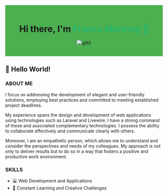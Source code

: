 <div style="background-color: #4CAF50; padding: 20px;">
  <h1 align="center"> Hi there, I'm <span style="color: #25B76C;"> Franco Monrroy 🐺</span> </h1>
  <div align="center">


![gift5](https://github.com/Drayer35/Drayer35/assets/85105872/e3c6767f-e3f9-49f6-af61-ae98886de260)

  </div>
</div>

## 👋 Hello World!

### ABOUT ME

I focus on addressing the development of elegant and user-friendly solutions, employing best practices and committed to meeting established project deadlines.

My experience spans the design and development of web applications using technologies such as Laravel and Livewire. I have a strong command of these and associated complementary technologies. I possess the ability to collaborate effectively and communicate clearly with others.

Moreover, I am an empathetic person, which allows me to understand and consider the perspectives and needs of my colleagues. My approach is not only to deliver results but to do so in a way that fosters a positive and productive work environment.

### SKILLS

- 💻 Web Development and Applications
- 🚀 Constant Learning and Creative Challenges

